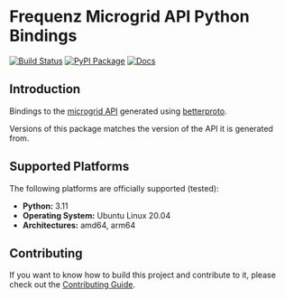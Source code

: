 # Frequenz Microgrid API Python Bindings

[![Build Status](https://github.com/frequenz-floss/frequenz-microgrid-betterproto-python/actions/workflows/ci.yaml/badge.svg)](https://github.com/frequenz-floss/frequenz-microgrid-betterproto-python/actions/workflows/ci.yaml)
[![PyPI Package](https://img.shields.io/pypi/v/frequenz-microgrid-betterproto)](https://pypi.org/project/frequenz-microgrid-betterproto/)
[![Docs](https://img.shields.io/badge/docs-latest-informational)](https://frequenz-floss.github.io/frequenz-microgrid-betterproto-python/)

## Introduction

Bindings to the [microgrid API] generated using [betterproto].

Versions of this package matches the version of the API it is generated from.

## Supported Platforms

The following platforms are officially supported (tested):

- **Python:** 3.11
- **Operating System:** Ubuntu Linux 20.04
- **Architectures:** amd64, arm64

## Contributing

If you want to know how to build this project and contribute to it, please
check out the [Contributing Guide](CONTRIBUTING.md).

[betterproto]: https://test-betterproto.readthedocs.io/en/docs/index.html
[microgrid API]: https://frequenz-floss.github.io/frequenz-api-microgrid/
